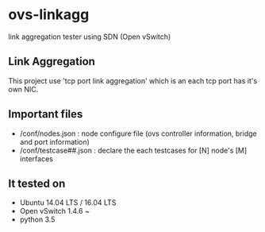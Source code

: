 # ovs-linkagg
link aggregation tester using SDN (Open vSwitch)

## Link Aggregation
This project use 'tcp port link aggregation' which is an each tcp port has it's own NIC.

## Important files
- /conf/nodes.json : node configure file (ovs controller information, bridge and port information)
- /conf/testcase##.json : declare the each testcases for [N] node's [M] interfaces

## It tested on
- Ubuntu 14.04 LTS / 16.04 LTS
- Open vSwitch 1.4.6 ~
- python 3.5
